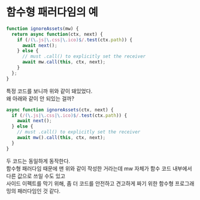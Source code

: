# 함수형 패러다임의 예
```javascript
function ignoreAssets(mw) {
  return async function(ctx, next) {
    if (/(\.js|\.css|\.ico)$/.test(ctx.path)) {
      await next();
    } else {
      // must .call() to explicitly set the receiver
      await mw.call(this, ctx, next);
    }
  };
}
```

특정 코드를 보니까 위와 같이 돼있었다.  
왜 아래와 같이 안 되있는 걸까?  

```javascript
async function ignoreAssets(ctx, next) {
  if (/(\.js|\.css|\.ico)$/.test(ctx.path)) {
    await next();
  } else {
    // must .call() to explicitly set the receiver
    await mw().call(this, ctx, next);
  }
}
```

두 코드는 동일하게 동작한다.  
함수형 패러다임 때문에 맨 위와 같이 작성한 거라는데 mw 자체가 함수 코드 내부에서 다른 값으로 쓰일 수도 있고  
사이드 이펙트를 막기 위해, 좀 더 코드를 안전하고 견고하게 짜기 위한 함수형 프로그래밍의 패러다임인 것 같다.  
